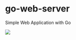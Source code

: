 # go-web-server
Simple Web Application with Go

<img src="https://astaxie.gitbooks.io/build-web-application-with-golang/content/zh/images/3.3.http.png?raw=true">
